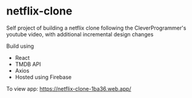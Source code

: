 # netflix-clone
Self project of building a netflix clone following the CleverProgrammer's youtube video, with additional incremental design changes

Build using 
* React
* TMDB API
* Axios
* Hosted using Firebase

To view app: https://netflix-clone-1ba36.web.app/
